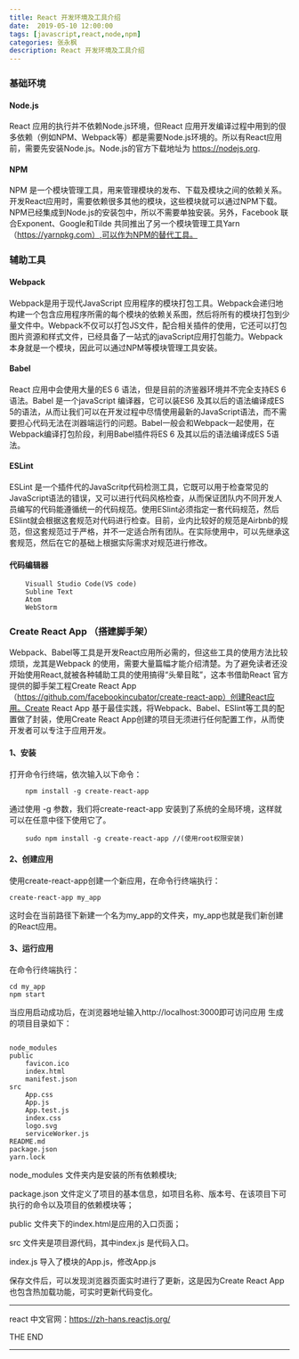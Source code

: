 ```yaml
---
title: React 开发环境及工具介绍
date:  2019-05-10 12:00:00
tags: [javascript,react,node,npm]
categories: 张永枫
description: React 开发环境及工具介绍
---
```


### 基础环境

#### Node.js
React 应用的执行并不依赖Node.js环境，但React 应用开发编译过程中用到的佷多依赖（例如NPM、Webpack等）都是需要Node.js环境的。所以有React应用前，需要先安装Node.js。Node.js的官方下载地址为 https://nodejs.org.

#### NPM
NPM 是一个模块管理工具，用来管理模块的发布、下载及模块之间的依赖关系。开发React应用时，需要依赖很多其他的模块，这些模块就可以通过NPM下载。NPM已经集成到Node.js的安装包中，所以不需要单独安装。另外，Facebook 联合Exponent、Google和Tilde 共同推出了另一个模块管理工具Yarn（https://yarnpkg.com）,可以作为NPM的替代工具。

### 辅助工具

#### Webpack
Webpack是用于现代JavaScript 应用程序的模块打包工具。Webpack会递归地构建一个包含应用程序所需的每个模块的依赖关系图，然后将所有的模块打包到少量文件中。Webpack不仅可以打包JS文件，配合相关插件的使用，它还可以打包图片资源和样式文件，已经具备了一站式的javaScript应用打包能力。Webpack本身就是一个模块，因此可以通过NPM等模块管理工具安装。

#### Babel
React 应用中会使用大量的ES 6 语法，但是目前的济鉴器环境并不完全支持ES 6 语法。Babel 是一个javaScript 编译器，它可以装ES6 及其以后的语法编译成ES 5的语法，从而让我们可以在开发过程中尽情使用最新的JavaScript语法，而不需要担心代码无法在浏器端运行的问题。Babel一般会和Webpack一起使用，在Webpack编译打包阶段，利用Babel插件将ES 6 及其以后的语法编译成ES 5语法。

#### ESLint
ESLint 是一个插件代的JavaScritp代码检测工具，它既可以用于检查常见的JavaScript语法的错误，又可以进行代码风格检查，从而保证团队内不同开发人员编写的代码能遵循统一的代码规范。使用ESlint必须指定一套代码规范，然后ESlint就会根据这套规范对代码进行检查。目前，业内比较好的规范是Airbnb的规范，但这套规范过于严格，并不一定适合所有团队。在实际使用中，可以先继承这套规范，然后在它的基础上根据实际需求对规范进行修改。

#### 代码编辑器

```
    Visuall Studio Code(VS code)
    Subline Text
    Atom 
    WebStorm
```
 
### Create React App （搭建脚手架）
Webpack、Babel等工具是开发React应用所必需的，但这些工具的使用方法比较烦琐，龙其是Webpack 的使用，需要大量篇幅才能介绍清楚。为了避免读者还没开始使用React,就被各种辅助工具的使用搞得“头晕目眩”，这本书借助React 官方提供的脚手架工程Create React App（https://github.com/facebookincubator/create-react-app）创建React应用。Create React App 基于最佳实践，将Webpack、Babel、ESlint等工具的配置做了封装，使用Create React App创建的项目无须进行任何配置工作，从而使开发者可以专注于应用开发。
#### 1、安装
打开命令行终端，依次输入以下命令：
```
    npm install -g create-react-app
```
通过使用 -g 参数，我们将create-react-app 安装到了系统的全局环境，这样就可以在任意中径下使用它了。
```
    sudo npm install -g create-react-app //(使用root权限安装)
```
#### 2、创建应用
使用create-react-app创建一个新应用，在命令行终端执行：
```
create-react-app my_app
```
这时会在当前路径下新建一个名为my_app的文件夹，my_app也就是我们新创建的React应用。

#### 3、运行应用
在命令行终端执行：
```
cd my_app
npm start
```
当应用启动成功后，在浏览器地址输入http://localhost:3000即可访问应用
生成的项目目录如下：

```

node_modules
public
    favicon.ico
    index.html
    manifest.json
src
    App.css
    App.js
    App.test.js
    index.css
    logo.svg
    serviceWorker.js
README.md
package.json
yarn.lock

```    

node_modules 文件夹内是安装的所有依赖模块;

package.json 文件定义了项目的基本信息，如项目名称、版本号、在该项目下可执行的命令以及项目的依赖模块等；

public 文件夹下的index.html是应用的入口页面；

src 文件夹是项目源代码，其中index.js 是代码入口。

index.js 导入了模块的App.js，修改App.js

保存文件后，可以发现浏览器页面实时进行了更新，这是因为Create React App也包含热加载功能，可实时更新代码变化。

---

react 中文官网：https://zh-hans.reactjs.org/

THE END

---
